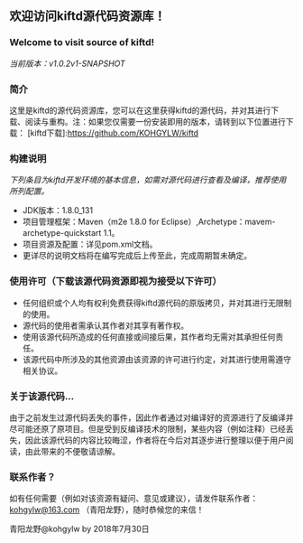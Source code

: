 ## 欢迎访问kiftd源代码资源库！
### Welcome to visit source of kiftd!

_当前版本：v1.0.2v1-SNAPSHOT_

### 简介
这里是kiftd的源代码资源库，您可以在这里获得kiftd的源代码，并对其进行下载、阅读与重构。注：如果您仅需要一份安装即用的版本，请转到以下位置进行下载：
[kiftd下载]:https://github.com/KOHGYLW/kiftd

### 构建说明
_下列条目为kiftd开发环境的基本信息，如需对源代码进行查看及编译，推荐使用所列配置。_
+ JDK版本：1.8.0_131
+ 项目管理框架：Maven（m2e 1.8.0 for Eclipse）,Archetype：mavem-archetype-quickstart 1.1。
+ 项目资源及配置：详见pom.xml文档。
+ 更详尽的说明文档将在编写完成后上传至此，完成周期暂未确定。

### 使用许可（下载该源代码资源即视为接受以下许可）
* 任何组织或个人均有权利免费获得kiftd源代码的原版拷贝，并对其进行无限制的使用。
* 源代码的使用者需承认其作者对其享有著作权。
* 使用该源代码所造成的任何直接或间接后果，其作者均无需对其承担任何责任。
* 该源代码中所涉及的其他资源由该资源的许可进行约定，对其进行使用需遵守相关协议。

### 关于该源代码...
由于之前发生过源代码丢失的事件，因此作者通过对编译好的资源进行了反编译并尽可能还原了原项目。但是受到反编译技术的限制，某些内容（例如注释）已经丢失，因此该源代码的内容比较晦涩，作者将在今后对其逐步进行整理以便于用户阅读，由此带来的不便敬请谅解。

### 联系作者？
如有任何需要（例如对该资源有疑问、意见或建议），请发件联系作者： kohgylw@163.com （青阳龙野），随时恭候您的来信！

青阳龙野@kohgylw by 2018年7月30日

